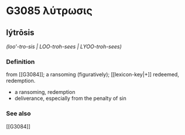 # G3085 λύτρωσις

## lýtrōsis

_(loo'-tro-sis | LOO-troh-sees | LYOO-troh-sees)_

### Definition

from [[G3084]]; a ransoming (figuratively); [[lexicon-key|+]] redeemed, redemption.

- a ransoming, redemption
- deliverance, especially from the penalty of sin

### See also

[[G3084]]

